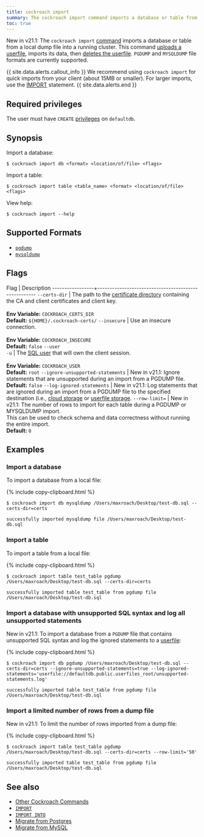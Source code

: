 ```yaml
---
title: cockroach import
summary: The cockroach import command imports a database or table from a local dump file into a running cluster.
toc: true
---
```


<span class="version-tag">New in v21.1:</span> The `cockroach import` [command](cockroach-commands.html) imports a database or table from a local dump file into a running cluster. This command [uploads a userfile](cockroach-userfile-upload.html), imports its data, then [deletes the userfile](cockroach-userfile-delete.html). `PGDUMP` and `MYSQLDUMP` file formats are currently supported.

{{ site.data.alerts.callout_info }}
We recommend using `cockroach import` for quick imports from your client (about 15MB or smaller). For larger imports, use the [IMPORT](import.html) statement.
{{ site.data.alerts.end }}

## Required privileges

The user must have `CREATE` [privileges](authorization.html#assign-privileges) on `defaultdb`.

## Synopsis

Import a database:

~~~ shell
$ cockroach import db <format> <location/of/file> <flags>
~~~

Import a table:

~~~ shell
$ cockroach import table <table_name> <format> <location/of/file> <flags>
~~~

View help:

~~~ shell
$ cockroach import --help
~~~

## Supported Formats

- [`pgdump`](migrate-from-postgres.html#step-1-dump-the-postgres-database)
- [`mysqldump`](migrate-from-mysql.html#step-1-dump-the-mysql-database)

## Flags

 Flag            | Description
-----------------+-----------------------------------------------------
`--certs-dir`    | The path to the [certificate directory](cockroach-cert.html) containing the CA and client certificates and client key.<br><br>**Env Variable:** `COCKROACH_CERTS_DIR`<br>**Default:** `${HOME}/.cockroach-certs/`
`--insecure`     | Use an insecure connection.<br><br>**Env Variable:** `COCKROACH_INSECURE`<br>**Default:** `false`
`--user`<br>`-u` | The [SQL user](create-user.html) that will own the client session.<br><br>**Env Variable:** `COCKROACH_USER`<br>**Default:** `root`
`--ignore-unsupported-statements` | <span class="version-tag">New in v21.1:</span> Ignore statements that are unsupported during an import from a PGDUMP file. <br/>**Default:** `false`
`--log-ignored-statements` | <span class="version-tag">New in v21.1:</span> Log statements that are ignored during an import from a PGDUMP file to the specified destination (i.e., [cloud storage](use-cloud-storage-for-bulk-operations.html) or [userfile storage](use-userfile-for-bulk-operations.html).
`--row-limit=` | <span class="version-tag">New in v21.1:</span> The number of rows to import for each table during a PGDUMP or MYSQLDUMP import. <br/> This can be used to check schema and data correctness without running the entire import. <br/>**Default:** `0`

## Examples

### Import a database

To import a database from a local file:

{%  include copy-clipboard.html %}
~~~ shell
$ cockroach import db mysqldump /Users/maxroach/Desktop/test-db.sql --certs-dir=certs
~~~

~~~
successfully imported mysqldump file /Users/maxroach/Desktop/test-db.sql
~~~

### Import a table

To import a table from a local file:

{%  include copy-clipboard.html %}
~~~ shell
$ cockroach import table test_table pgdump /Users/maxroach/Desktop/test-db.sql --certs-dir=certs
~~~

~~~
successfully imported table test_table from pgdump file /Users/maxroach/Desktop/test-db.sql
~~~

### Import a database with unsupported SQL syntax and log all unsupported statements

<span class="version-tag">New in v21.1:</span> To import a database from a `PGDUMP` file that contains unsupported SQL syntax and log the ignored statements to a [userfile](use-userfile-for-bulk-operations.html):

{%  include copy-clipboard.html %}
~~~ shell
$ cockroach import db pgdump /Users/maxroach/Desktop/test-db.sql --certs-dir=certs --ignore-unsupported-statements=true --log-ignored-statements='userfile://defaultdb.public.userfiles_root/unsupported-statements.log'
~~~

~~~
successfully imported table test_table from pgdump file /Users/maxroach/Desktop/test-db.sql
~~~

### Import a limited number of rows from a dump file

<span class="version-tag">New in v21.1:</span> To limit the number of rows imported from a dump file:

{%  include copy-clipboard.html %}
~~~ shell
$ cockroach import table test_table pgdump /Users/maxroach/Desktop/test-db.sql --certs-dir=certs --row-limit='50'
~~~

~~~
successfully imported table test_table from pgdump file /Users/maxroach/Desktop/test-db.sql
~~~

## See also

- [Other Cockroach Commands](cockroach-commands.html)
- [`IMPORT`](import.html)
- [`IMPORT INTO`](import-into.html)
- [Migrate from Postgres](migrate-from-postgres.html)
- [Migrate from MySQL](migrate-from-mysql.html)
